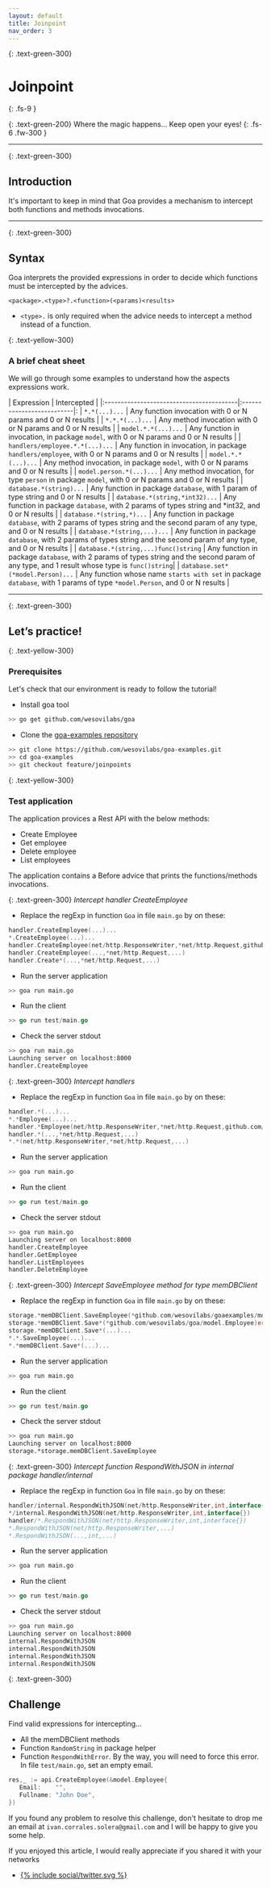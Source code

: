 ```yaml
---
layout: default
title: Joinpoint
nav_order: 3
---
```



{: .text-green-300}
# Joinpoint
{: .fs-9 }

{: .text-green-200}
Where the magic happens...  Keep open your eyes!
{: .fs-6 .fw-300 }

---


{: .text-green-300}
## Introduction

It's important to keep in mind that Goa provides a mechanism to intercept both functions and methods invocations.

---

{: .text-green-300}
## Syntax

Goa interprets  the provided expressions in order to decide which functions must be intercepted by the advices.

`<package>.<type>?.<function>(<params)<results>`

* `<type>.` is only required when the advice needs to intercept a method instead of a function. 

{: .text-yellow-300}
### A brief cheat sheet 

We will go through some examples to understand how the aspects expressions work.

| Expression                               | Intercepted               |
|:-----------------------------------------|:--------------------------|:
| `*.*(...)...`                            | Any function invocation with 0 or N params and 0 or N results |
| `*.*.*(...)...`                          | Any method invocation with 0 or N params and 0 or N results |
| `model.*.*(...)...`                      | Any function in invocation, in package `model`,  with 0 or N params and 0 or N results |
| `handlers/employee.*.*(...)...`          | Any function in invocation, in package `handlers/employee`,  with 0 or N params and 0 or N results |
| `model.*.*(...)...`                      | Any method invocation, in package `model`,  with 0 or N params and 0 or N results |
| `model.person.*(...)...`                 | Any method invocation, for type `person` in package `model`,  with 0 or N params and 0 or N results |
| `database.*(string)...`                  | Any function in package `database`, with 1 param of type string and 0 or N results |
| `database.*(string,*int32)...`           | Any function in package `database`, with 2 params of types string and *int32, and 0 or N results |
| `database.*(string,*)...`                | Any function in package `database`, with 2 params of types string and the second param of any type, and 0 or N results |
| `database.*(string,...)...`              | Any function in package `database`, with 2 params of types string and the second param of any type, and 0 or N results |
| `database.*(string,...)func()string`     | Any function in package `database`, with 2 params of types string and the second param of any type, and 1 result whose type is `func()string`|
| `database.set*(*model.Person)...`        | Any function whose name `starts with set` in package `database`, with 1 params of type `*model.Person`, and 0 or N results |

---

{: .text-green-300}
## Let’s practice!

{: .text-yellow-300}
### Prerequisites
 
Let's check that our environment is ready to follow the tutorial!
  
- Install goa tool 
```bash
>> go get github.com/wesovilabs/goa
```

- Clone the [goa-examples repository](https://github.com/wesovilabs/goa-examples.git)
```bash
>> git clone https://github.com/wesovilabs/goa-examples.git
>> cd goa-examples
>> git checkout feature/joinpoints
 ```

{: .text-yellow-300}
### Test application

The application provices a Rest API with the below methods:

- Create Employee
- Get employee
- Delete employee
- List employees

The application contains a Before advice that prints the functions/methods invocations.

{: .text-green-300}
*Intercept handler CreateEmployee*

- Replace the regExp in function `Goa` in file `main.go` by on these:
```go
handler.CreateEmployee(...)...
*.CreateEmployee(...)...
handler.CreateEmployee(net/http.ResponseWriter,*net/http.Request,github.com/wesovilabs/goaexamples/storage.Database)
handler.CreateEmployee(...,*net/http.Request,...)
handler.Create*(...,*net/http.Request,...)
```
  
- Run the server application
```bash
>> goa run main.go
```
- Run the client 
```go
>> go run test/main.go
```  
- Check the server stdout 
```bash
>> goa run main.go
Launching server on localhost:8000
handler.CreateEmployee
```

{: .text-green-300}
*Intercept handlers*

- Replace the regExp in function `Goa` in file `main.go` by on these:
```go
handler.*(...)...
*.*Employee(...)...
handler.*Employee(net/http.ResponseWriter,*net/http.Request,github.com/wesovilabs/goaexamples/storage.Database)
handler.*(...,*net/http.Request,...)
*.*(net/http.ResponseWriter,*net/http.Request,...)
```
  
- Run the server application
```bash
>> goa run main.go
```
- Run the client 
```go
>> go run test/main.go
```  
- Check the server stdout 
```bash
>> goa run main.go
Launching server on localhost:8000
handler.CreateEmployee
handler.GetEmployee
handler.ListEmployees
handler.DeleteEmployee
```

{: .text-green-300}
*Intercept SaveEmployee method for type memDBClient*

- Replace the regExp in function `Goa` in file `main.go` by on these:
```go
storage.*memDBClient.SaveEmployee(*github.com/wesovilabs/goaexamples/model.Employee)error
storage.*memDBClient.Save*(*github.com/wesovilabs/goa/model.Employee)error
storage.*memDBClient.Save*(...)...
*.*.SaveEmployee(...)...
*.*memDBClient.Save*(...)...
```
  
- Run the server application
```bash
>> goa run main.go
```
- Run the client 
```go
>> go run test/main.go
```  
- Check the server stdout 
```bash
>> goa run main.go
Launching server on localhost:8000
storage.*storage.memDBClient.SaveEmployee
```


{: .text-green-300}
*Intercept  function RespondWithJSON in internal package handler/internal*

- Replace the regExp in function `Goa` in file `main.go` by on these:
```go
handler/internal.RespondWithJSON(net/http.ResponseWriter,int,interface{})
*/internal.RespondWithJSON(net/http.ResponseWriter,int,interface{})
handler/*.RespondWithJSON(net/http.ResponseWriter,int,interface{})
*.RespondWithJSON(net/http.ResponseWriter,...)
*.RespondWithJSON(...,int,...)
```
  
- Run the server application
```bash
>> goa run main.go
```
- Run the client 
```go
>> go run test/main.go
```  
- Check the server stdout 
```bash
>> goa run main.go
Launching server on localhost:8000
internal.RespondWithJSON
internal.RespondWithJSON
internal.RespondWithJSON
internal.RespondWithJSON
```

{: .text-green-300}
## Challenge

Find valid expressions for intercepting...

- All the memDBClient methods
- Function `RandomString` in package helper
- Function `RespondWithError`. By the way, you will need to force this error. In file `test/main.go`,  set an empty email. 
```go
res,_ := api.CreateEmployee(&model.Employee{
   Email:    "",
   Fullname: "John Doe",
})
```


If you found any problem to resolve this challenge, don't hesitate to drop me an email at `ivan.corrales.solera@gmail.com` and I will
be happy to give you some help.


If you enjoyed this article, I would really appreciate if you shared it with your networks


<div class="socialme">
    <ul>
        <li class="twitter">
            <a href="https://twitter.com/intent/tweet?via={{site.data.social.twitter.username}}&url={{ site.data.social.twitter.url | uri_escape}}&text={{ site.data.social.twitter.message | uri_escape}}" target="_blank">
                {% include social/twitter.svg %}
            </a>
        </li>
    </ul>
</div>
